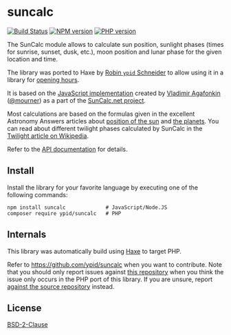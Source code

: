 
# suncalc

<!-- This file was generated by https://github.com/ypid/suncalc/blob/master/scripts/template. Do not edit this file directly but
     instead have a look at: metainfo.json, templates/ports_README.md.j2 at https://github.com/ypid/suncalc. -->

[![Build Status](https://travis-ci.org/ypid/suncalc.svg?branch=master)](https://travis-ci.org/ypid/suncalc)
[![NPM version](https://badge.fury.io/js/suncalc.svg)](https://www.npmjs.org/package/suncalc)
[![PHP version](https://badge.fury.io/ph/ypid%2Fsuncalc.svg)](https://packagist.org/packages/ypid/suncalc)


The SunCalc module allows to calculate sun position,
sunlight phases (times for sunrise, sunset, dusk, etc.),
moon position and lunar phase for the given location and time.

The library was ported to Haxe by [Robin `ypid` Schneider](https://github.com/ypid) to allow using it in a library for [opening hours](https://github.com/opening-hours/opening_hours.js/issues/136).

It is based on the [JavaScript implementation](https://github.com/mourner/suncalc)
created by [Vladimir Agafonkin](http://agafonkin.com/en) ([@mourner](https://github.com/mourner))
as a part of the [SunCalc.net project](http://suncalc.net).

Most calculations are based on the formulas given in the excellent Astronomy Answers articles
about [position of the sun](http://aa.quae.nl/en/reken/zonpositie.html)
and [the planets](http://aa.quae.nl/en/reken/hemelpositie.html).
You can read about different twilight phases calculated by SunCalc
in the [Twilight article on Wikipedia](https://en.wikipedia.org/wiki/Twilight).

Refer to the [API documentation](https://ypid.github.io/suncalc/suncalc/SunCalc.html) for details.

## Install

Install the library for your favorite language by executing one of the following commands:

```Shell
npm install suncalc             # JavaScript/Node.JS
composer require ypid/suncalc   # PHP
```

## Internals
This library was automatically build using [Haxe](http://haxe.org/) to target PHP.

Refer to https://github.com/ypid/suncalc when you want to contribute. Note that you should only report issues against [this repository](https://github.com/ypid/suncalc-php) when you think the issue only occurs in the PHP port of this library. If you are unsure, report [against the source repository](https://github.com/ypid/suncalc) instead.

## License

[BSD-2-Clause](https://tldrlegal.com/license/bsd-2-clause-license-%28freebsd%29)
